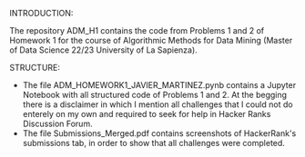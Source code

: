 INTRODUCTION:

The repository ADM_H1 contains the code from Problems 1 and 2 of Homework 1 for the course of Algorithmic Methods for Data Mining (Master of Data Science 22/23 University of La Sapienza).

STRUCTURE:
- The file ADM_HOMEWORK1_JAVIER_MARTINEZ.pynb contains a Jupyter Notebook with all structured code of Problems 1 and 2. At the begging there is a disclaimer in which I mention all challenges that I could not do enterely on my own and required to seek for help in Hacker Ranks Discussion Forum.
- The file Submissions_Merged.pdf contains screenshots of HackerRank's submissions tab, in order to show that all challenges were completed.
